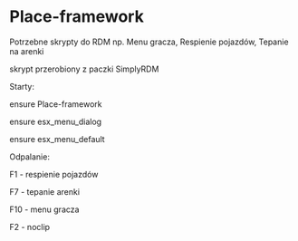 # Place-framework

Potrzebne skrypty do RDM
np. Menu gracza, Respienie pojazdów, Tepanie na arenki 

skrypt przerobiony z paczki SimplyRDM 




Starty:

ensure Place-framework

ensure esx_menu_dialog

ensure esx_menu_default



Odpalanie:

F1 - respienie pojazdów

F7 - tepanie arenki

F10 - menu gracza

F2 - noclip
